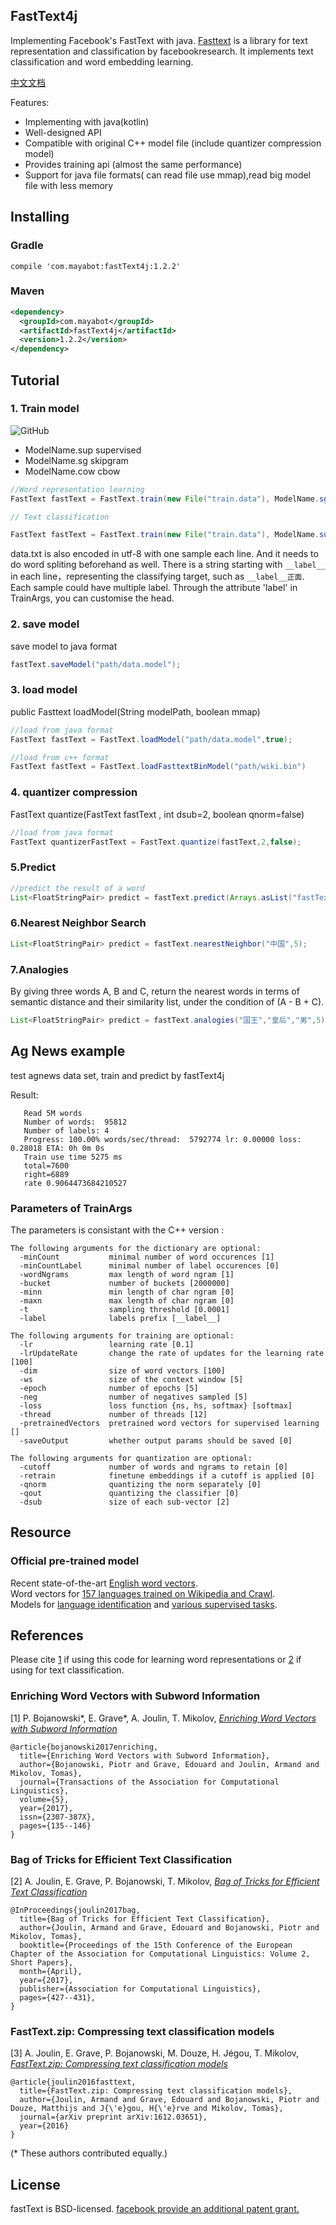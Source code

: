 ## FastText4j

   Implementing Facebook's FastText with java. [Fasttext](https://github.com/facebookresearch/fastText/) is a library for text representation and classification by facebookresearch. It implements text classification and word embedding learning.
   
   [中文文档](https://github.com/mayabot/fastText4j/wiki/FastText4j%E4%B8%AD%E6%96%87%E6%96%87%E6%A1%A3)
   
Features:

 * Implementing with java(kotlin)
 * Well-designed API
 * Compatible with original C++ model file (include quantizer compression model)
 * Provides training api (almost the same performance)
 * Support for java file formats( can read file use mmap),read big model file with less memory
 
## Installing

### Gradle
```
compile 'com.mayabot:fastText4j:1.2.2'
```

### Maven
```xml
<dependency>
  <groupId>com.mayabot</groupId>
  <artifactId>fastText4j</artifactId>
  <version>1.2.2</version>
</dependency>
```

## Tutorial

### 1. Train model
![GitHub](https://cdn.mayabot.com/nlp/wiki-images/fast_train.png "GitHub,Social Coding")

- ModelName.sup supervised
- ModelName.sg   skipgram
- ModelName.cow cbow

```java
//Word representation learning
FastText fastText = FastText.train(new File("train.data"), ModelName.sg);

// Text classification

FastText fastText = FastText.train(new File("train.data"), ModelName.sup);

```

data.txt is also encoded in utf-8 with one sample each line. And it needs to do word spliting beforehand as well. There is a string starting with ```__label__``` in each line，representing the classifying target, such as ```__label__正面```. Each sample could have  multiple label. Through the attribute 'label' in TrainArgs, you can customise the head.

### 2. save model

save model to java format
```java
fastText.saveModel("path/data.model");
```

### 3. load model

public Fasttext loadModel(String modelPath, boolean mmap)

```java
//load from java format 
FastText fastText = FastText.loadModel("path/data.model",true);

//load from c++ format
FastText fastText = FastText.loadFasttextBinModel("path/wiki.bin") 

```

### 4. quantizer compression
 FastText quantize(FastText fastText , int dsub=2, boolean qnorm=false)
```java
//load from java format 
FastText quantizerFastText = FastText.quantize(fastText,2,false);
```


### 5.Predict
```java
//predict the result of a word
List<FloatStringPair> predict = fastText.predict(Arrays.asList("fastText在预测标签时使用了非线性激活函数".split(" ")), 5);
```

### 6.Nearest Neighbor Search
```java
List<FloatStringPair> predict = fastText.nearestNeighbor("中国",5);
```

### 7.Analogies
By giving three words A, B and C, return the nearest words in terms of semantic distance and their similarity list, under the condition of (A - B + C).
```java
List<FloatStringPair> predict = fastText.analogies("国王","皇后","男",5);
```

## Ag News example

test agnews data set, train and predict by fastText4j

Result:
```text
   Read 5M words
   Number of words:  95812
   Number of labels: 4
   Progress: 100.00% words/sec/thread:  5792774 lr: 0.00000 loss: 0.28018 ETA: 0h 0m 0s
   Train use time 5275 ms
   total=7600
   right=6889
   rate 0.9064473684210527
```

### Parameters of TrainArgs

The parameters is consistant with the C++ version :
```
The following arguments for the dictionary are optional:
  -minCount           minimal number of word occurences [1]
  -minCountLabel      minimal number of label occurences [0]
  -wordNgrams         max length of word ngram [1]
  -bucket             number of buckets [2000000]
  -minn               min length of char ngram [0]
  -maxn               max length of char ngram [0]
  -t                  sampling threshold [0.0001]
  -label              labels prefix [__label__]

The following arguments for training are optional:
  -lr                 learning rate [0.1]
  -lrUpdateRate       change the rate of updates for the learning rate [100]
  -dim                size of word vectors [100]
  -ws                 size of the context window [5]
  -epoch              number of epochs [5]
  -neg                number of negatives sampled [5]
  -loss               loss function {ns, hs, softmax} [softmax]
  -thread             number of threads [12]
  -pretrainedVectors  pretrained word vectors for supervised learning []
  -saveOutput         whether output params should be saved [0]

The following arguments for quantization are optional:
  -cutoff             number of words and ngrams to retain [0]
  -retrain            finetune embeddings if a cutoff is applied [0]
  -qnorm              quantizing the norm separately [0]
  -qout               quantizing the classifier [0]
  -dsub               size of each sub-vector [2]
```

## Resource
### Official pre-trained model
Recent state-of-the-art [English word vectors](https://fasttext.cc/docs/en/english-vectors.html).<br/>
Word vectors for [157 languages trained on Wikipedia and Crawl](https://github.com/facebookresearch/fastText/blob/master/docs/crawl-vectors.md).<br/>
Models for [language identification](https://fasttext.cc/docs/en/language-identification.html#content) and [various supervised tasks](https://fasttext.cc/docs/en/supervised-models.html#content).

## References

Please cite [1](#enriching-word-vectors-with-subword-information) if using this code for learning word representations or [2](#bag-of-tricks-for-efficient-text-classification) if using for text classification.

### Enriching Word Vectors with Subword Information

[1] P. Bojanowski\*, E. Grave\*, A. Joulin, T. Mikolov, [*Enriching Word Vectors with Subword Information*](https://arxiv.org/abs/1607.04606)

```
@article{bojanowski2017enriching,
  title={Enriching Word Vectors with Subword Information},
  author={Bojanowski, Piotr and Grave, Edouard and Joulin, Armand and Mikolov, Tomas},
  journal={Transactions of the Association for Computational Linguistics},
  volume={5},
  year={2017},
  issn={2307-387X},
  pages={135--146}
}
```

### Bag of Tricks for Efficient Text Classification

[2] A. Joulin, E. Grave, P. Bojanowski, T. Mikolov, [*Bag of Tricks for Efficient Text Classification*](https://arxiv.org/abs/1607.01759)

```
@InProceedings{joulin2017bag,
  title={Bag of Tricks for Efficient Text Classification},
  author={Joulin, Armand and Grave, Edouard and Bojanowski, Piotr and Mikolov, Tomas},
  booktitle={Proceedings of the 15th Conference of the European Chapter of the Association for Computational Linguistics: Volume 2, Short Papers},
  month={April},
  year={2017},
  publisher={Association for Computational Linguistics},
  pages={427--431},
}
```

### FastText.zip: Compressing text classification models

[3] A. Joulin, E. Grave, P. Bojanowski, M. Douze, H. Jégou, T. Mikolov, [*FastText.zip: Compressing text classification models*](https://arxiv.org/abs/1612.03651)

```
@article{joulin2016fasttext,
  title={FastText.zip: Compressing text classification models},
  author={Joulin, Armand and Grave, Edouard and Bojanowski, Piotr and Douze, Matthijs and J{\'e}gou, H{\'e}rve and Mikolov, Tomas},
  journal={arXiv preprint arXiv:1612.03651},
  year={2016}
}
```

(\* These authors contributed equally.)

## License

fastText is BSD-licensed. [facebook provide an additional patent grant.](https://github.com/facebookresearch/fastText/blob/master/PATENTS)
